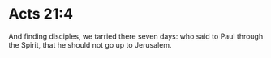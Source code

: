 # Acts 21:4

And finding disciples, we tarried there seven days: who said to Paul through the Spirit, that he should not go up to Jerusalem.